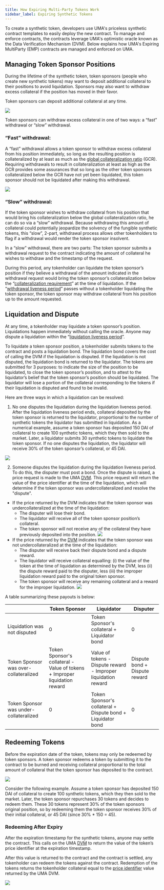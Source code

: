 ```yaml
---
title: How Expiring Multi-Party Tokens Work
sidebar_label: Expiring Synthetic Tokens
---
```


To create a synthetic token, developers use UMA's priceless synthetic contract templates to easily deploy the new contract. To manage and enforce contracts, the contracts leverage UMA's optimistic oracle known as the Data Verification Mechanism (DVM). Below explains how UMA's Expiring MultiParty (EMP) contracts are managed and enforced on UMA. 

## Managing Token Sponsor Positions

During the lifetime of the synthetic token, token sponsors (people who create new synthetic tokens) may want to deposit additional collateral to their positions to avoid liquidation. Sponsors may also want to withdraw excess collateral if the position has moved in their favor.

Token sponsors can deposit additional collateral at any time.

![](/docs/synthetic-tokens/st_add_collateral.png)

Token sponsors can withdraw excess collateral in one of two ways: a “fast” withdrawal or “slow” withdrawal.

### “Fast” withdrawal:

A “fast” withdrawal allows a token sponsor to withdraw excess collateral from his position immediately, so long as the resulting position is collateralized by at least as much as the [global collateralization ratio](synthetic-tokens/glossary.md#global-collateralization-ratio-gcr) (GCR). Requiring withdrawals to result in collateralization at least as high as the GCR provides some assurances that so long as the other token sponsors collateralized below the GCR have not yet been liquidated, this token sponsor should not be liquidated after making this withdrawal.

![](/docs/synthetic-tokens/st_withdraw_collateral.png)

### “Slow” withdrawal:

If the token sponsor wishes to withdraw collateral from his position that would bring his collateralization below the global collateralization ratio, he can do so via a “slow” withdrawal. Because withdrawing this amount of collateral could potentially jeopardize the solvency of the fungible synthetic tokens, this “slow”, 2-part, withdrawal process allows other tokenholders to flag if a withdrawal would render the token sponsor insolvent.

In a “slow” withdrawal, there are two parts:
The token sponsor submits a withdrawal request to the contract indicating the amount of collateral he wishes to withdraw and the timestamp of the request.

During this period, any tokenholder can liquidate the token sponsor’s position if they believe a withdrawal of the amount indicated in the withdrawal request would bring the token sponsor’s collateralization below the “[collateralization requirement](synthetic-tokens/glossary.md#collateralization-requirement)” at the time of liquidation.
If the “[withdrawal liveness period](synthetic-tokens/glossary.md#withdrawal-liveness-period)” passes without a tokenholder liquidating the token sponsor, the token sponsor may withdraw collateral from his position up to the amount requested.

## Liquidation and Dispute

At any time, a tokenholder may liquidate a token sponsor’s position. Liquidations happen immediately without calling the oracle. Anyone may dispute a liquidation within the “[liquidation liveness period](synthetic-tokens/glossary.md#liquidation-liveness-period)”.

To liquidate a token sponsor position, a tokenholder submits tokens to the contract and posts a liquidation bond.
The liquidation bond covers the cost of calling the DVM if the liquidation is disputed.
If the liquidation is not disputed, the liquidation bond is returned to the liquidator.
The tokens are submitted for 3 purposes: to indicate the size of the position to be liquidated, to close the token sponsor’s position, and to attest to the liquidator’s belief that the token sponsor’s position should be liquidated.
The liquidator will lose a portion of the collateral corresponding to the tokens if their liquidation is disputed and found to be invalid.

Here are three ways in which a liquidation can be resolved:

1. No one disputes the liquidation during the liquidation liveness period. After the liquidation liveness period ends, collateral deposited by the token sponsor is returned to the liquidator, proportional to the number of synthetic tokens the liquidator has submitted in liquidation. As a numerical example, assume a token sponsor has deposited 150 DAI of collateral to create 100 synthetic tokens, which they then sold to the market. Later, a liquidator submits 30 synthetic tokens to liquidate the token sponsor. If no one disputes the liquidation, the liquidator will receive 30% of the token sponsor’s collateral, or 45 DAI.

![](/docs/synthetic-tokens/st_liquidation_1.png)

2. Someone disputes the liquidation during the liquidation liveness period. To do this, the disputer must post a bond. Once the dispute is raised, a price request is made to the UMA [DVM](synthetic-tokens/glossary.md#dvm). This price request will return the value of the price identifier at the time of the liquidation, which will determine if the token sponsor was undercollateralized and resolve the "dispute".

- If the price returned by the DVM indicates that the token sponsor was undercollateralized at the time of the liquidation:
  - The disputer will lose their bond.
  - The liquidator will receive all of the token sponsor position’s collateral.
  - The token sponsor will not receive any of the collateral they have previously deposited into the position.
    ![](/docs/synthetic-tokens/st_liquidation_2.png)
- If the price returned by the [DVM](synthetic-tokens/glossary.md#dvm) indicates that the token sponsor was not undercollateralized at the time of the liquidation:
  - The disputer will receive back their dispute bond and a dispute reward.
  - The liquidator will receive collateral equalling: (i) the value of the token at the time of liquidation as determined by the DVM, less (ii) the dispute reward paid to the disputer, less (iii) the improper liquidation reward paid to the original token sponsor.
  - The token sponsor will receive any remaining collateral and a reward for the improper liquidation.
    ![](/docs/synthetic-tokens/st_liquidation_3.png)

A table summarizing these payouts is below:

|                                        | Token Sponsor                                                              | Liquidator                                                     | Disputer                      |
| -------------------------------------- | -------------------------------------------------------------------------- | -------------------------------------------------------------- | ----------------------------- |
| Liquidation was not disputed           | 0                                                                          | Token Sponsor's collateral + Liquidator bond                   | 0                             |
| Token Sponsor was over-collateralized  | Token Sponsor's collateral - Value of tokens + Improper liquidation reward | Value of tokens - Dispute reward - Improper liquidation reward | Dispute bond + Dispute reward |
| Token Sponsor was under-collateralized | 0                                                                          | Token Sponsor's collateral + Dispute bond + Liquidator bond    | 0                             |

## Redeeming Tokens

Before the expiration date of the token, tokens may only be redeemed by token sponsors. A token sponsor redeems a token by submitting it to the contract to be burned and receiving collateral proportional to the total amount of collateral that the token sponsor has deposited to the contract.

![](/docs/synthetic-tokens/st_redeem_token.png)

Consider the following example. Assume a token sponsor has deposited 150 DAI of collateral to create 100 synthetic tokens, which they then sold to the market. Later, the token sponsor repurchases 30 tokens and decides to redeem them. These 30 tokens represent 30% of the token sponsors original position, so by redeeming them the token sponsor receives 30% of their initial collateral, or 45 DAI (since 30% \* 150 = 45).

### Redeeming After Expiry

After the expiration timestamp for the synthetic tokens, anyone may settle the contract. This calls on the UMA [DVM](synthetic-tokens/glossary.md#dvm) to return the value of the token’s price identifier at the expiration timestamp.

After this value is returned to the contract and the contract is settled, any tokenholder can redeem the tokens against the contract. Redemption of the tokens returns the tokenholder collateral equal to the [price identifier](synthetic-tokens/glossary.md#price-identifier) value returned by the UMA DVM.

![](/docs/synthetic-tokens/st_expiration.png)